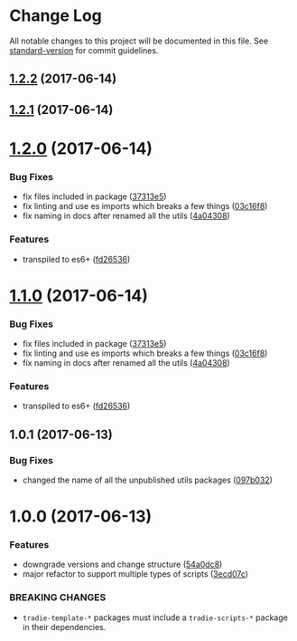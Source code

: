 # Change Log

All notable changes to this project will be documented in this file.
See [standard-version](https://github.com/conventional-changelog/standard-version) for commit guidelines.

<a name="1.2.2"></a>
## [1.2.2](https://github.com/jameslnewell/tradie-v4/compare/tradie-utils-cli@1.2.1...tradie-utils-cli@1.2.2) (2017-06-14)




<a name="1.2.1"></a>
## [1.2.1](https://github.com/jameslnewell/tradie-v4/compare/tradie-utils-cli@1.2.0...tradie-utils-cli@1.2.1) (2017-06-14)




<a name="1.2.0"></a>
# [1.2.0](https://github.com/jameslnewell/tradie-v4/compare/tradie-utils-cli@1.0.1...tradie-utils-cli@1.2.0) (2017-06-14)


### Bug Fixes

* fix files included in package ([37313e5](https://github.com/jameslnewell/tradie-v4/commit/37313e5))
* fix linting and use es imports which breaks a few things ([03c16f8](https://github.com/jameslnewell/tradie-v4/commit/03c16f8))
* fix naming in docs after renamed all the utils ([4a04308](https://github.com/jameslnewell/tradie-v4/commit/4a04308))


### Features

* transpiled to es6+ ([fd26536](https://github.com/jameslnewell/tradie-v4/commit/fd26536))




<a name="1.1.0"></a>
# [1.1.0](https://github.com/jameslnewell/tradie-v4/compare/tradie-utils-cli@1.0.1...tradie-utils-cli@1.1.0) (2017-06-14)


### Bug Fixes

* fix files included in package ([37313e5](https://github.com/jameslnewell/tradie-v4/commit/37313e5))
* fix linting and use es imports which breaks a few things ([03c16f8](https://github.com/jameslnewell/tradie-v4/commit/03c16f8))
* fix naming in docs after renamed all the utils ([4a04308](https://github.com/jameslnewell/tradie-v4/commit/4a04308))


### Features

* transpiled to es6+ ([fd26536](https://github.com/jameslnewell/tradie-v4/commit/fd26536))




<a name="1.0.1"></a>
## 1.0.1 (2017-06-13)


### Bug Fixes

* changed the name of all the unpublished utils packages ([097b032](https://github.com/jameslnewell/tradie-v4/commit/097b032))




<a name="1.0.0"></a>
# 1.0.0 (2017-06-13)


### Features

* downgrade versions and change structure ([54a0dc8](https://github.com/jameslnewell/tradie-v4/commit/54a0dc8))
* major refactor to support multiple types of scripts ([3ecd07c](https://github.com/jameslnewell/tradie-v4/commit/3ecd07c))


### BREAKING CHANGES

* `tradie-template-*` packages must include a `tradie-scripts-*` package in their dependencies.
